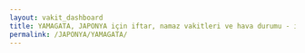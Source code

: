 ```yaml
---
layout: vakit_dashboard
title: YAMAGATA, JAPONYA için iftar, namaz vakitleri ve hava durumu - ilçe/eyalet seç
permalink: /JAPONYA/YAMAGATA/
---
```


<script type="text/javascript">
  var GLOBAL_COUNTRY = 'JAPONYA';
  var GLOBAL_CITY = 'YAMAGATA';
  var GLOBAL_STATE = '';
  var lat = 72;
  var lon = 21;
</script>
